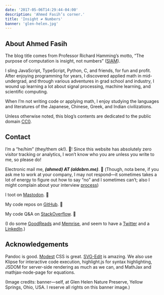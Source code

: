 ```yaml
---
date: '2017-05-06T14:29:44-04:00'
description: 'Ahmed Fasih’s corner.'
title: 'Insight ≠ Numbers'
banner: 'glen-helen.jpg'
---
```


## About Ahmed Fasih

The blog title comes from Professor Richard Hamming’s motto, “The purpose of computation is insight, not numbers” ([SIAM](http://www.siam.org/news/news.php?id=893)).

I sling JavaScript, TypeScript, Python, C, and friends, for fun and profit. After enjoying programming for years, I discovered applied math in mid-undergrad, and through various adventures in grad school and industry, I wound up learning a lot about signal processing, machine learning, and scientific computing.

When I’m not writing code or applying math, I enjoy studying the languages and literatures of the Japanese, Chinese, Greek, and Indian civilizations.

Unless otherwise noted, this blog’s contents are dedicated to the public domain [CC0](https://creativecommons.org/publicdomain/zero/1.0/).

## Contact

I’m a “he/him” (they/them ok!). 👋! Since this website has absolutely zero visitor tracking or analytics, I won’t know who you are unless you write to me, so please do!

Electronic mail me, ***(ahmed) ΑΤ (aldebrn.me)***. 🤙 (Though, nota bene, if you ask me to work at your company, I may not respond—it sometimes takes a lot of energy to figure out how to say “no” and I sometimes can’t; also I might complain about your interview [process](https://gist.github.com/fasiha/496d78a3ce9357cdec0a18f919407d2e))

I toot on <a rel="me" href="https://octodon.social/@22">Mastodon</a>. 🐘

My code repos on [GitHub](https://github.com/fasiha). 🦉

My code Q&A on [StackOverflow](https://stackoverflow.com/users/500207/ahmed-fasih). 🐒

(I do some [GoodReads](https://www.goodreads.com/user/show/25471547-ahmed) and [Memrise](https://www.memrise.com/user/aldebrn/courses/learning/), and seem to have a [Twitter](https://twitter.com/gratidue) and a [LinkedIn](https://www.linkedin.com/in/ahmed-fasih-006a1b1b3/).)

## Acknowledgements

Pandoc is good. [Modest](https://markdowncss.github.io/modest/) CSS is great. [SVG-Edit](https://github.com/SVG-Edit/svgedit) is amazing. We also use Klipse for interactive code execution, highlight.js for syntax highlighting, JSDOM for server-side rendering as much as we can, and MathJax and mathjax-node-page for equations.

(Image credits: banner—self, at Glen Helen Nature Preserve, Yellow Springs, Ohio, USA. I reserve all rights on this banner image.)
